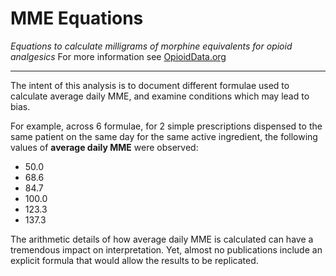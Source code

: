 # MME Equations
*Equations to calculate milligrams of morphine equivalents for opioid analgesics*
For more information see [OpioidData.org](opioiddata.org)

---

The intent of this analysis is to document different formulae used to calculate average daily MME, and examine conditions which may lead to bias.

For example, across 6 formulae, for 2 simple prescriptions dispensed to the same patient on the same day for the same active ingredient, the following values of **average daily MME** were observed:

+ 50.0
+ 68.6
+ 84.7
+ 100.0
+ 123.3
+ 137.3

The arithmetic details of how average daily MME is calculated can have a tremendous impact on interpretation. Yet, almost no publications include an explicit formula that would allow the results to be replicated.

